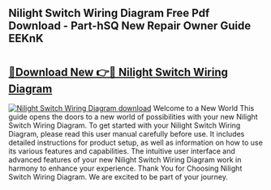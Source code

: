 ## Nilight Switch Wiring Diagram Free Pdf Download - Part-hSQ New Repair Owner Guide EEKnK

# <h2><a href="http://dflwta5.blite.top/?on=Nilight+Switch+Wiring+Diagram">🔗Download New 👉🔴 Nilight Switch Wiring Diagram</a></h2>

[![Nilight Switch Wiring Diagram download](https://i.imgur.com/lujVjoI.png)](http://dflwta5.blite.top/?on=Nilight+Switch+Wiring+Diagram)
Welcome to a New World This guide opens the doors to a new world of possibilities with your new Nilight Switch Wiring Diagram. To get started with your Nilight Switch Wiring Diagram, please read this user manual carefully before use. It includes detailed instructions for product setup, as well as information on how to use its various features and capabilities. The intuitive user interface and advanced features of your new Nilight Switch Wiring Diagram work in harmony to enhance your experience. Thank You for Choosing Nilight Switch Wiring Diagram. We are excited to be part of your journey.
